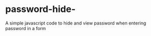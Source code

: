 # password-hide-
A simple javascript code to hide and view  password when entering password in a form

